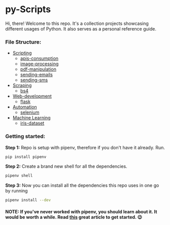 # py-Scripts

Hi, there! Welcome to this repo. It's a collection projects showcasing different usages of Python. It also serves as a personal reference guide.

### File Structure:
- [Scripting]()
    - [apis-consumption]()
    - [image-processing]()
    - [pdf-manipulation]()
    - [sending-emails]()
    - [sending-sms]()
- [Scraping]()
    - [bs4]()
- [Web-development]()
    - [flask]()
- [Automation]()
    - [selenium]()
- [Machine Learning]()
    - [iris-dataset]()

### Getting started:
**Step 1:** Repo is setup with pipenv, therefore if you don't have it already. Run.
```sh
pip install pipenv
```

**Step 2:** Create a brand new shell for all the dependencies.
```sh
pipenv shell
```

**Step 3:** Now you can install all the dependencies this repo uses in one go by running
```sh
pipenv install --dev
```

#### NOTE: If you've never worked with pipenv, you should learn about it. It would be worth a while. Read [this](https://realpython.com/pipenv-guide/) great article to get started. 😉